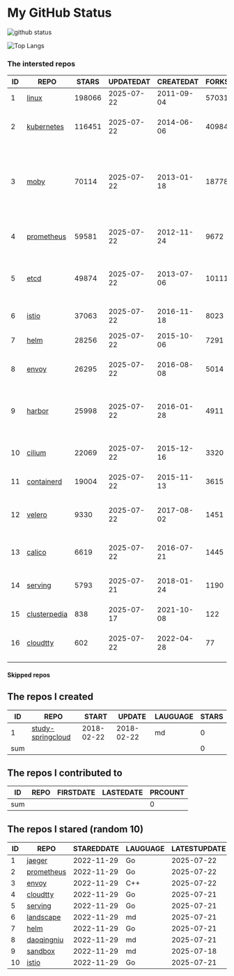 # My GitHub Status

<img src="https://github-readme-stats-1.yihong0618.vercel.app/api?username=daoqingniu&show_icons=true&&&hide_title=true&count_private=true" alt="github status" />

![Top Langs](https://github-readme-stats-1.yihong0618.vercel.app/api/top-langs/?username=daoqingniu&layout=compact)

<!--START_SECTION:github_repos-->
### The intersted repos
| ID |                              REPO                               | STARS  | UPDATEDAT  | CREATEDAT  | FORKSCOUNT |                                                DESCRIPTIONS                                                |
|----|-----------------------------------------------------------------|--------|------------|------------|------------|------------------------------------------------------------------------------------------------------------|
|  1 | [linux](https://github.com/torvalds/linux)                      | 198066 | 2025-07-22 | 2011-09-04 |      57031 | Linux kernel source tree                                                                                   |
|  2 | [kubernetes](https://github.com/kubernetes/kubernetes)          | 116451 | 2025-07-22 | 2014-06-06 |      40984 | Production-Grade Container Scheduling and Management                                                       |
|  3 | [moby](https://github.com/moby/moby)                            |  70114 | 2025-07-22 | 2013-01-18 |      18778 | The Moby Project - a collaborative project for the container ecosystem to assemble container-based systems |
|  4 | [prometheus](https://github.com/prometheus/prometheus)          |  59581 | 2025-07-22 | 2012-11-24 |       9672 | The Prometheus monitoring system and time series database.                                                 |
|  5 | [etcd](https://github.com/etcd-io/etcd)                         |  49874 | 2025-07-22 | 2013-07-06 |      10111 | Distributed reliable key-value store for the most critical data of a distributed system                    |
|  6 | [istio](https://github.com/istio/istio)                         |  37063 | 2025-07-22 | 2016-11-18 |       8023 | Connect, secure, control, and observe services.                                                            |
|  7 | [helm](https://github.com/helm/helm)                            |  28256 | 2025-07-22 | 2015-10-06 |       7291 | The Kubernetes Package Manager                                                                             |
|  8 | [envoy](https://github.com/envoyproxy/envoy)                    |  26295 | 2025-07-22 | 2016-08-08 |       5014 | Cloud-native high-performance edge/middle/service proxy                                                    |
|  9 | [harbor](https://github.com/goharbor/harbor)                    |  25998 | 2025-07-22 | 2016-01-28 |       4911 | An open source trusted cloud native registry project that stores, signs, and scans content.                |
| 10 | [cilium](https://github.com/cilium/cilium)                      |  22069 | 2025-07-22 | 2015-12-16 |       3320 | eBPF-based Networking, Security, and Observability                                                         |
| 11 | [containerd](https://github.com/containerd/containerd)          |  19004 | 2025-07-22 | 2015-11-13 |       3615 | An open and reliable container runtime                                                                     |
| 12 | [velero](https://github.com/vmware-tanzu/velero)                |   9330 | 2025-07-22 | 2017-08-02 |       1451 | Backup and migrate Kubernetes applications and their persistent volumes                                    |
| 13 | [calico](https://github.com/projectcalico/calico)               |   6619 | 2025-07-22 | 2016-07-21 |       1445 | Cloud native networking and network security                                                               |
| 14 | [serving](https://github.com/knative/serving)                   |   5793 | 2025-07-21 | 2018-01-24 |       1190 | Kubernetes-based, scale-to-zero, request-driven compute                                                    |
| 15 | [clusterpedia](https://github.com/clusterpedia-io/clusterpedia) |    838 | 2025-07-17 | 2021-10-08 |        122 | The Encyclopedia of Kubernetes clusters                                                                    |
| 16 | [cloudtty](https://github.com/cloudtty/cloudtty)                |    602 | 2025-07-22 | 2022-04-28 |         77 | A Friendly Kubernetes CloudShell (Web Terminal) !                                                          |



#### Skipped repos
<!--END_SECTION:github_repos-->

<!--START_SECTION:my_github-->
## The repos I created
| ID  |                                 REPO                                 |   START    |   UPDATE   | LAUGUAGE | STARS |
|-----|----------------------------------------------------------------------|------------|------------|----------|-------|
|   1 | [study-springcloud](https://github.com/daoqingniu/study-springcloud) | 2018-02-22 | 2018-02-22 | md       |     0 |
| sum |                                                                      |            |            |          |     0 |

## The repos I contributed to
| ID  | REPO | FIRSTDATE | LASTEDATE | PRCOUNT |
|-----|------|-----------|-----------|---------|
| sum |      |           |           |       0 |

## The repos I stared (random 10)
| ID |                          REPO                          | STAREDDATE | LAUGUAGE | LATESTUPDATE |
|----|--------------------------------------------------------|------------|----------|--------------|
|  1 | [jaeger](https://github.com/jaegertracing/jaeger)      | 2022-11-29 | Go       | 2025-07-22   |
|  2 | [prometheus](https://github.com/prometheus/prometheus) | 2022-11-29 | Go       | 2025-07-22   |
|  3 | [envoy](https://github.com/envoyproxy/envoy)           | 2022-11-29 | C++      | 2025-07-22   |
|  4 | [cloudtty](https://github.com/cloudtty/cloudtty)       | 2022-11-29 | Go       | 2025-07-21   |
|  5 | [serving](https://github.com/knative/serving)          | 2022-11-29 | Go       | 2025-07-21   |
|  6 | [landscape](https://github.com/cncf/landscape)         | 2022-11-29 | md       | 2025-07-21   |
|  7 | [helm](https://github.com/helm/helm)                   | 2022-11-29 | Go       | 2025-07-21   |
|  8 | [daoqingniu](https://github.com/daoqingniu/daoqingniu) | 2022-11-29 | md       | 2025-07-21   |
|  9 | [sandbox](https://github.com/cncf/sandbox)             | 2022-11-29 | md       | 2025-07-18   |
| 10 | [istio](https://github.com/istio/istio)                | 2022-11-29 | Go       | 2025-07-21   |

<!--END_SECTION:my_github-->
